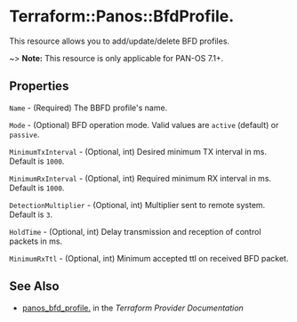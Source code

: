# Terraform::Panos::BfdProfile.

This resource allows you to add/update/delete BFD profiles.

~> **Note:** This resource is only applicable for PAN-OS 7.1+.

## Properties

`Name` - (Required) The BBFD profile's name.

`Mode` - (Optional) BFD operation mode.  Valid values are `active` (default)
or `passive`.

`MinimumTxInterval` - (Optional, int) Desired minimum TX interval in
ms.  Default is `1000`.

`MinimumRxInterval` - (Optional, int) Required minimum RX interval in
ms.  Default is `1000`.

`DetectionMultiplier` - (Optional, int) Multiplier sent to remote
system.  Default is `3`.

`HoldTime` - (Optional, int) Delay transmission and reception of control
packets in ms.

`MinimumRxTtl` - (Optional, int) Minimum accepted ttl on received BFD
packet.


## See Also

* [panos_bfd_profile.](https://www.terraform.io/docs/providers/panos/r/bfd_profile..html) in the _Terraform Provider Documentation_
